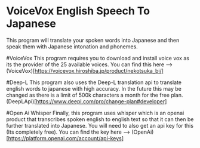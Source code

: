 # VoiceVox English Speech To Japanese
 This program will translate your spoken words into Japanese and then speak them with Japanese intonation and phonemes.
 
 #VoiceVox
 This program requires you to download and install voice vox as its the provider of the 25 available voices.
 You can find this here --> (VoiceVox)[https://voicevox.hiroshiba.jp/product/nekotsuka_bi/]
 
 #Deep-L
 This program also uses the Deep-L translation api to translate english words to japanese with high accuracy. 
 In the future this may be changed as there is a limit of 500k characters a month for the free plan.
 (DeepLApi)[https://www.deepl.com/pro/change-plan#developer]
 
 #Open Ai Whisper
 Finally, this program uses whisper which is an openai product that transcribes spoken english to english text so that
 it can then be further translated into Japanese. You will need to also get an api key for this (Its completely free).
 You can find the key here --> (OpenAi)[https://platform.openai.com/account/api-keys]
